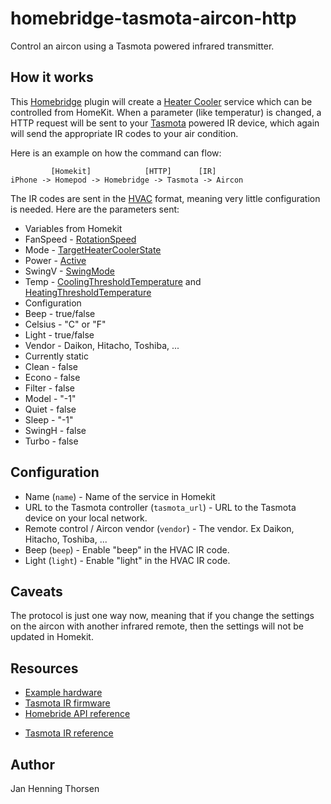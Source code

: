 # homebridge-tasmota-aircon-http
Control an aircon using a Tasmota powered  infrared transmitter.

## How it works

This [Homebridge](https://homebridge.io/) plugin will create a
[Heater Cooler](https://developers.homebridge.io/#/service/HeaterCooler) service
which can be controlled from HomeKit. When a parameter (like temperatur) is
changed, a HTTP request will be sent to your [Tasmota](https://tasmota.github.io/)
powered IR device, which again will send the appropriate IR codes to your air
condition.

Here is an example on how the command can flow:

             [Homekit]            [HTTP]      [IR]
    iPhone -> Homepod -> Homebridge -> Tasmota -> Aircon

The IR codes are sent in the [HVAC](https://tasmota.github.io/docs/Commands/#ir-remote)
format, meaning very little configuration is needed. Here are the parameters sent:

* Variables from Homekit
 * FanSpeed - [RotationSpeed](https://developers.homebridge.io/#/characteristic/RotationSpeed)
 * Mode - [TargetHeaterCoolerState](https://developers.homebridge.io/#/characteristic/TargetHeaterCoolerState)
 * Power - [Active](https://developers.homebridge.io/#/characteristic/Active)
 * SwingV - [SwingMode](https://developers.homebridge.io/#/characteristic/SwingMode)
 * Temp - [CoolingThresholdTemperature](https://developers.homebridge.io/#/characteristic/CoolingThresholdTemperature) and [HeatingThresholdTemperature](https://developers.homebridge.io/#/characteristic/HeatingThresholdTemperature)
* Configuration
 * Beep - true/false
 * Celsius - "C" or "F"
 * Light - true/false
 * Vendor - Daikon, Hitacho, Toshiba, ...
* Currently static
 * Clean - false
 * Econo - false
 * Filter - false
 * Model - "-1"
 * Quiet - false
 * Sleep - "-1"
 * SwingH - false
 * Turbo - false

## Configuration

* Name (```name```) - Name of the service in Homekit
* URL to the Tasmota controller (```tasmota_url```) - URL to the Tasmota device on your local network.
* Remote control / Aircon vendor (```vendor```) - The vendor. Ex Daikon, Hitacho, Toshiba, ...
* Beep (```beep```) - Enable "beep" in the HVAC IR code.
* Light (```light```) - Enable "light" in the HVAC IR code.

## Caveats

The protocol is just one way now, meaning that if you change the settings on the
aircon with another infrared remote, then the settings will not be updated in Homekit.

## Resources

* [Example hardware](https://www.amazon.com/Rakstore-Infrared-Transceiver-Wireless-Development/dp/B09CM7MFQB)
* [Tasmota IR firmware](https://ota.tasmota.com/tasmota/release/tasmota-ir.bin.gz)
* [Homebride API reference](https://developers.homebridge.io/)
+ [Tasmota IR reference](https://tasmota.github.io/docs/Tasmota-IR/)

## Author

Jan Henning Thorsen
